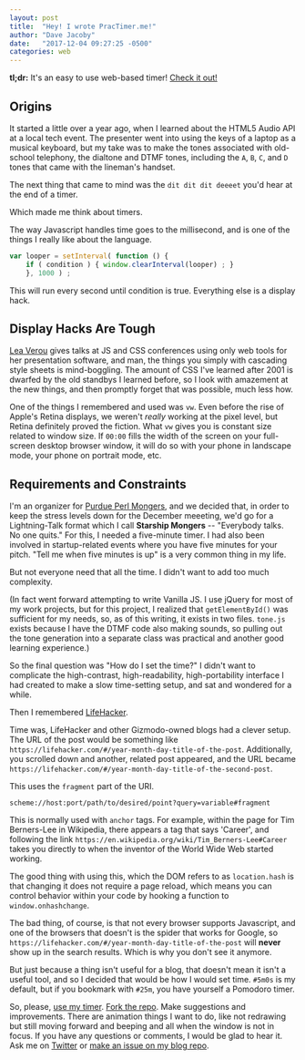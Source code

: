 ```yaml
---
layout: post
title:  "Hey! I wrote PracTimer.me!"
author: "Dave Jacoby"
date:   "2017-12-04 09:27:25 -0500"
categories: web
---
```


**tl;dr:** It's an easy to use web-based timer! [Check it out!](http://practimer.me/#5m0s)

## Origins

It started a little over a year ago, when I learned about the HTML5 Audio API at a local tech event. The presenter went into using the keys of a laptop as a musical keyboard, but my take was to make the tones associated with old-school telephony, the dialtone and DTMF tones, including the `A`, `B`, `C`, and `D` tones that came with the lineman's handset. 

The next thing that came to mind was the `dit dit dit deeeet` you'd hear at the end of a timer.

Which made me think about timers.

The way Javascript handles time goes to the millisecond, and is one of the things I really like about the language.

``` javascript
var looper = setInterval( function () {
    if ( condition ) { window.clearInterval(looper) ; }
    }, 1000 ) ;
```

This will run every second until condition is true. Everything else is a display hack.

## Display Hacks Are Tough

[Lea Verou](https://twitter.com/leaverou) gives talks at JS and CSS conferences using only web tools for her presentation software, and man, the things you simply with cascading style sheets is mind-boggling. The amount of CSS I've learned after 2001 is dwarfed by the old standbys I learned before, so I look with amazement at the new things, and then promptly forget that was possible, much less how.

One of the things I remembered and used was `vw`. Even before the rise of Apple's Retina displays, we weren't *really* working at the pixel level, but Retina definitely proved the fiction. What `vw` gives you is constant size related to window size. If `00:00` fills the width of the screen on your full-screen desktop browser window, it will do so with your phone in landscape mode, your phone on portrait mode, etc. 

## Requirements and Constraints

I'm an organizer for [Purdue Perl Mongers](http://purdue.pl/), and we decided that, in order to keep the stress levels down for the December meeeting, we'd go for a Lightning-Talk format which I call **Starship Mongers** -- "Everybody talks. No one quits." For this, I needed a five-minute timer. I had also been involved in startup-related events where you have five minutes for your pitch. "Tell me when five minutes is up" is a very common thing in my life.

But not everyone need that all the time. I didn't want to add too much complexity.

(In fact went forward attempting to write Vanilla JS. I use jQuery for most of my work projects, but for this project, I realized that `getElementById()` was sufficient for my needs, so, as of this writing, it exists in two files. `tone.js` exists because I have the DTMF code also making sounds, so pulling out the tone generation into a separate class was practical and another good learning experience.)

So the final question was "How do I set the time?" I didn't want to complicate the high-contrast, high-readability, high-portability interface I had created to make a slow time-setting setup, and sat and wondered for a while.

Then I remembered [LifeHacker](https://lifehacker.com/).

Time was, LifeHacker and other Gizmodo-owned blogs had a clever setup. The URL of the post would be something like `https://lifehacker.com/#/year-month-day-title-of-the-post`. Additionally, you scrolled down and another, related post appeared, and the URL became `https://lifehacker.com/#/year-month-day-title-of-the-second-post`. 

This uses the `fragment` part of the URI. 

    scheme://host:port/path/to/desired/point?query=variable#fragment

This is normally used with `anchor` tags. For example, within the page for Tim Berners-Lee in Wikipedia, there appears a tag that says '<span id="Career">Career</span>', and following the link `https://en.wikipedia.org/wiki/Tim_Berners-Lee#Career` takes you directly to when the inventor of the World Wide Web started working.

The good thing with using this, which the DOM refers to as `location.hash` is that changing it does not require a page reload, which means you can control behavior within your code by hooking a function to `window.onhashchange`.

The bad thing, of course, is that not every browser supports Javascript, and one of the browsers that doesn't is the spider that works for Google, so `https://lifehacker.com/#/year-month-day-title-of-the-post` will **never** show up in the search results. Which is why you don't see it anymore.

But just because a thing isn't useful for a blog, that doesn't mean it isn't a useful tool, and so I decided that would be how I would set time. `#5m0s` is my default, but if you bookmark with `#25m`, you have yourself a Pomodoro timer. 

So, please, [use my timer](http://practimer.me). [Fork the repo](https://github.com/jacoby/Practimer). Make suggestions and improvements. There are animation things I want to do, like not redrawing but still moving forward and beeping and all when the window is not in focus. If you have any questions or comments, I would be glad to hear it. Ask me on [Twitter](https://twitter.com/jacobydave) or [make an issue on my blog repo](https://github.com/jacoby/jacoby.github.io).
